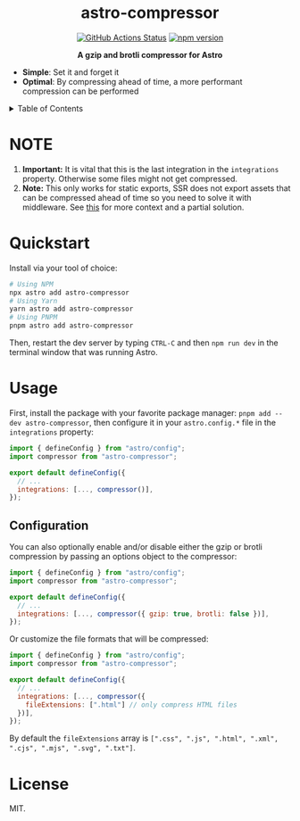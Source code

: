 <h1 align="center">astro-compressor</h1>
<p align="center">
    <a href="https://github.com/sondr3/astro-compressor/actions"><img alt="GitHub Actions Status" src="https://github.com/sondr3/astro-compressor/workflows/pipeline/badge.svg" /></a>
    <a href="https://www.npmjs.com/package/astro-compressor"><img src="https://img.shields.io/npm/v/astro-compressor" alt="npm version"></a>
</p>

<p align="center">
    <b>A gzip and brotli compressor for Astro</b>
</p>

- **Simple**: Set it and forget it
- **Optimal**: By compressing ahead of time, a more performant compression can be performed

<details>
<summary>Table of Contents</summary>
<br />

## Table of Contents

- [Quickstart](#quickstart)
- [NOTE](#NOTE)
- [Usage](#usage)
  - [Configuration](#configuration)
- [License](#license)
</details>

# NOTE

1. **Important:** It is vital that this is the last integration in the `integrations`
   property. Otherwise some files might not get compressed.
2. **Note:** This only works for static exports, SSR does not export assets that can
   be compressed ahead of time so you need to solve it with middleware. See [this](https://github.com/sondr3/astro-compressor/issues/13#issuecomment-1739721634)
   for more context and a partial solution.

# Quickstart

Install via your tool of choice:

```sh
# Using NPM
npx astro add astro-compressor
# Using Yarn
yarn astro add astro-compressor
# Using PNPM
pnpm astro add astro-compressor
```

Then, restart the dev server by typing `CTRL-C` and then `npm run dev` in the terminal window that was running Astro.

# Usage

First, install the package with your favorite package manager: `pnpm add --dev astro-compressor`,
then configure it in your `astro.config.*` file in the `integrations` property:

```js
import { defineConfig } from "astro/config";
import compressor from "astro-compressor";

export default defineConfig({
  // ...
  integrations: [..., compressor()],
});
```

## Configuration

You can also optionally enable and/or disable either the gzip or brotli compression by
passing an options object to the compressor:

```js
import { defineConfig } from "astro/config";
import compressor from "astro-compressor";

export default defineConfig({
  // ...
  integrations: [..., compressor({ gzip: true, brotli: false })],
});
```

Or customize the file formats that will be compressed:

```js
import { defineConfig } from "astro/config";
import compressor from "astro-compressor";

export default defineConfig({
  // ...
  integrations: [..., compressor({
    fileExtensions: [".html"] // only compress HTML files
  })],
});
```

By default the `fileExtensions` array is `[".css", ".js", ".html", ".xml", ".cjs", ".mjs", ".svg", ".txt"]`.

# License

MIT.
